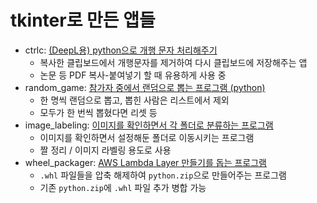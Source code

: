 # tkinter로 만든 앱들

- ctrlc: [(DeepL용) python으로 개행 문자 처리해주기](https://boksup.tistory.com/29)
    - 복사한 클립보드에서 개행문자를 제거하여 다시 클립보드에 저장해주는 앱
    - 논문 등 PDF 복사-붙여넣기 할 때 유용하게 사용 중
- random_game: [참가자 중에서 랜덤으로 뽑는 프로그램 (python)](https://boksup.tistory.com/31)
    - 한 명씩 랜덤으로 뽑고, 뽑힌 사람은 리스트에서 제외
    - 모두가 한 번씩 뽑혔다면 리셋 등
- image_labeling: [이미지를 확인하면서 각 폴더로 분류하는 프로그램](https://boksup.tistory.com/55)
    - 이미지를 확인하면서 설정해둔 폴더로 이동시키는 프로그램
    - 짤 정리 / 이미지 라벨링 용도로 사용
- wheel_packager: [AWS Lambda Layer 만들기를 돕는 프로그램](https://boksup.tistory.com/100)
    - `.whl` 파일들을 압축 해제하여 `python.zip`으로 만들어주는 프로그램
    - 기존 `python.zip`에 `.whl` 파일 추가 병합 가능